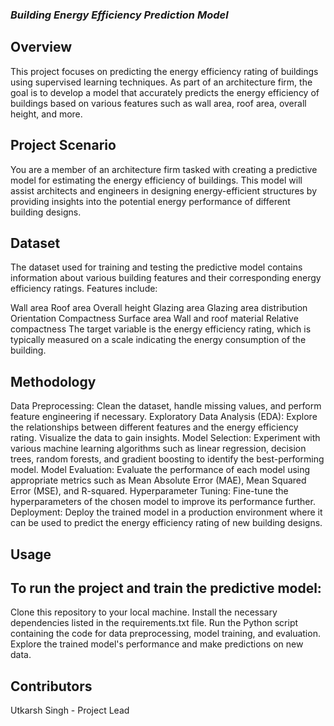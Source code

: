 ### *Building Energy Efficiency Prediction Model*
## Overview
This project focuses on predicting the energy efficiency rating of buildings using supervised learning techniques. As part of an architecture firm, the goal is to develop a model that accurately predicts the energy efficiency of buildings based on various features such as wall area, roof area, overall height, and more.

## Project Scenario
You are a member of an architecture firm tasked with creating a predictive model for estimating the energy efficiency of buildings. This model will assist architects and engineers in designing energy-efficient structures by providing insights into the potential energy performance of different building designs.

## Dataset
The dataset used for training and testing the predictive model contains information about various building features and their corresponding energy efficiency ratings. Features include:

Wall area
Roof area
Overall height
Glazing area
Glazing area distribution
Orientation
Compactness
Surface area
Wall and roof material
Relative compactness
The target variable is the energy efficiency rating, which is typically measured on a scale indicating the energy consumption of the building.

## Methodology
Data Preprocessing: Clean the dataset, handle missing values, and perform feature engineering if necessary.
Exploratory Data Analysis (EDA): Explore the relationships between different features and the energy efficiency rating. Visualize the data to gain insights.
Model Selection: Experiment with various machine learning algorithms such as linear regression, decision trees, random forests, and gradient boosting to identify the best-performing model.
Model Evaluation: Evaluate the performance of each model using appropriate metrics such as Mean Absolute Error (MAE), Mean Squared Error (MSE), and R-squared.
Hyperparameter Tuning: Fine-tune the hyperparameters of the chosen model to improve its performance further.
Deployment: Deploy the trained model in a production environment where it can be used to predict the energy efficiency rating of new building designs.

## Usage
## To run the project and train the predictive model:

Clone this repository to your local machine.
Install the necessary dependencies listed in the requirements.txt file.
Run the Python script containing the code for data preprocessing, model training, and evaluation.
Explore the trained model's performance and make predictions on new data.

## Contributors
Utkarsh Singh - Project Lead
